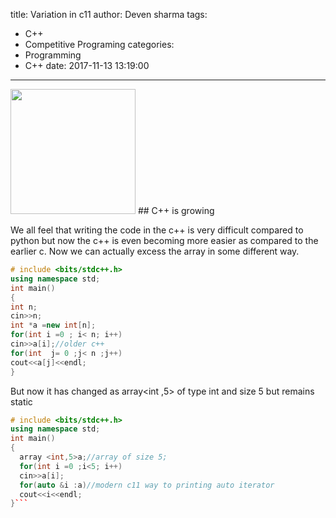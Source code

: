 title: Variation in c11
author: Deven sharma
tags:
  - C++
  - Competitive Programing
categories: 
  - Programming
  - C++
date: 2017-11-13 13:19:00
---
<img src="https://upload.wikimedia.org/wikipedia/commons/thumb/1/18/ISO_C%2B%2B_Logo.svg/1200px-ISO_C%2B%2B_Logo.svg.png" width="200"/>
## C++ is growing 

We all feel that writing the code in the c++ is very difficult compared to python but now the c++ is even becoming more easier as compared to the earlier c.
  Now we can actually excess the array in  some different way.
  ```c++
  # include <bits/stdc++.h>
  using namespace std;
  int main()
  {
  int n;
  cin>>n;
  int *a =new int[n];
  for(int i =0 ; i< n; i++)
  cin>>a[i];//older c++ 
  for(int  j= 0 ;j< n ;j++)
  cout<<a[j]<<endl;
  }
  ```
  
  But now it has changed as 
  array<int ,5> of type int and size 5 but remains static  
  ```c++
  # include <bits/stdc++.h>
using namespace std;
int main()
{
	array <int,5>a;//array of size 5;
	for(int i =0 ;i<5; i++)
	cin>>a[i];
    for(auto &i :a)//modern c11 way to printing auto iterator
	cout<<i<<endl;
}```
